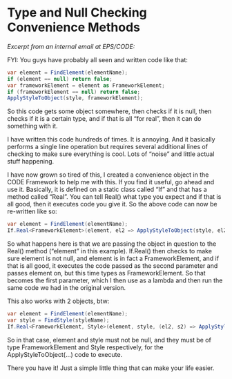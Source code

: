 ﻿# Type and Null Checking Convenience Methods

_Excerpt from an internal email at EPS/CODE:_

FYI: You guys have probably all seen and written code like that:  

```cs
var element = FindElement(elementName);
if (element == null) return false;
var frameworkElement = element as FrameworkElement;
if (frameworkElement == null) return false;
ApplyStyleToObject(style, frameworkElement);
```

So this code gets some object somewhere, then checks if it is null, then checks if it is a certain type, and if that is all “for real”, then it can do something with it.

I have written this code hundreds of times. It is annoying. And it basically performs a single line operation but requires several additional lines of checking to make sure everything is cool. Lots of “noise” and little actual stuff happening.

I have now grown so tired of this, I created a convenience object in the CODE Framework to help me with this. If you find it useful, go ahead and use it. Basically, it is defined on a static class called “If” and that has a method called “Real”. You can tell Real() what type you expect and if that is all good, then it executes code you give it. So the above code can now be re-written like so:

```cs
var element = FindElement(elementName);
If.Real<FrameworkElement>(element, el2 => ApplyStyleToObject(style, el2));
```

So what happens here is that we are passing the object in question to the Real() method (“element” in this example). If.Real() then checks to make sure element is not null, and element is in fact a FrameworkElement, and if that is all good, it executes the code passed as the second parameter and passes element on, but this time types as FrameworkElement. So that becomes the first parameter, which I then use as a lambda and then run the same code we had in the original version.

This also works with 2 objects, btw:

```cs
var element = FindElement(elementName);
var style = FindStyle(styleName);
If.Real<FrameworkElement, Style>(element, style, (el2, s2) => ApplyStyleToObject(s2, el2));
```

So in that case, element and style must not be null, and they must be of type FrameworkElement and Style respectively, for the ApplyStyleToObject(…) code to execute.

There you have it! Just a simple little thing that can make your life easier.
